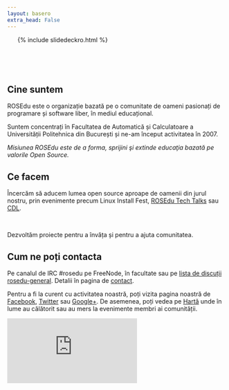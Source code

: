 ```yaml
---
layout: basero
extra_head: False
---
```


<div id="accordion">
	<ol>{% include slidedeckro.html %}</ol>
</div>
<br/>
<br/>
<br/>

<div class="col-1">
  <h2>Cine suntem</h2>

  <div class="content">

<p>ROSEdu este o organizație bazată pe o comunitate de oameni pasionați de programare și software liber, în mediul educațional.</p>
 
<p>Suntem concentrați în Facultatea de Automatică și Calculatoare a Universității Politehnica din București și ne-am început activitatea în 2007.</p>
 
<p><em>Misiunea ROSEdu este de a forma, sprijini şi extinde educaţia bazată pe valorile Open Source.</em></p>

  </div>
</div>

<div class="col-2">
  <h2>Ce facem</h2>

  <div class="content">

<p>	&Icirc;ncercăm să aducem lumea open source aproape de oamenii din jurul nostru, prin evenimente precum Linux Install Fest, <a href="http://talks.rosedu.org/">ROSEdu Tech Talks</a> sau <a href="http://cdl.rosedu.org/">CDL</a>.</p>
<p>	&nbsp;</p>
<p>	Dezvoltăm proiecte pentru a &icirc;nvăța și pentru a ajuta comunitatea.</p>

  </div>
</div>

<div class="col-3">
  <h2>Cum ne poți contacta</h2>

  <div class="content">
<p>Pe canalul de IRC #rosedu pe FreeNode, în facultate sau pe <a href="http://lists.rosedu.org/listinfo/rosedu-general/">lista de discuții rosedu-general</a>. Detalii în pagina de <a href="{{site.basepath}}ro/contact">contact</a>.
</p>

<p>
Pentru a fi la curent cu activitatea noastră, poți vizita pagina noastră de <a
href="http://www.facebook.com/rosedu.org">Facebook</a>, <a href="http://twitter.com/rosedu_org">Twitter</a> sau <a href="https://plus.google.com/114233516141809762907?prsrc=3">Google+</a>. De
asemenea, poți vedea pe <a href="http://goo.gl/maps/NV4ZP">Hartă</a> unde în lume au călătorit sau au mers la evenimente membri ai comunității.
</p>
<p>
<iframe allowtransparency="true" frameborder="0" scrolling="no" src="http://www.facebook.com/plugins/like.php?href=http%3A%2F%2Fwww.facebook.com%2F%23%21%2Fpages%2FROSEdu%2F111655162229859&amp;layout=standard&amp;show_faces=true&amp;width=450&amp;action=like&amp;colorscheme=light&amp;height=80">
    <!-- nothing here -->
</iframe>
</p>
  </div>
</div>
